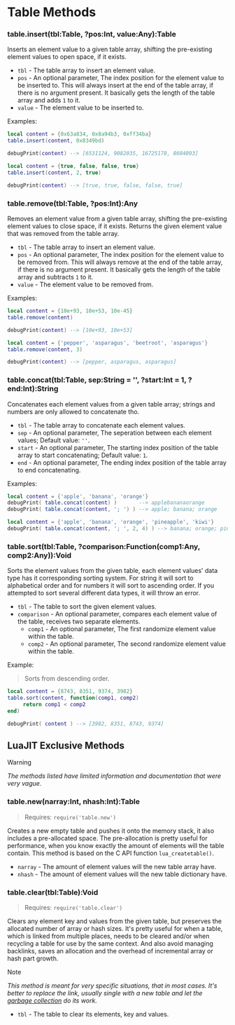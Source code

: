 # Table Methods
### table.insert(tbl:Table, ?pos:Int, value:Any):Table
Inserts an element value to a given table array, shifting the pre-existing element values to open space, if it exists. 

- `tbl` - The table array to insert an element value.
- `pos` - An optional parameter, The index position for the element value to be inserted to. This will always insert at the end of the table array, if there is no argument present. It basically gets the length of the table array and adds `1` to it.
- `value` - The element value to be inserted to.

Examples:
```lua
local content = {0x63a834, 0x8a94b3, 0xff34ba}
table.insert(content, 0x8349bd)

debugPrint(content) --> [6531124, 9082035, 16725178, 8604093]
```
```lua
local content = {true, false, false, true}
table.insert(content, 2, true)

debugPrint(content) --> [true, true, false, false, true]
```

### table.remove(tbl:Table, ?pos:Int):Any
Removes an element value from a given table array, shifting the pre-existing element values to close space, if it exists. Returns the given element value that was removed from the table array.

- `tbl` - The table array to insert an element value.
- `pos` - An optional parameter, The index position for the element value to be removed from. This will always remove at the end of the table array, if there is no argument present. It basically gets the length of the table array and subtracts `1` to it.
- `value` - The element value to be removed from.

Examples:
```lua
local content = {10e+93, 10e+53, 10e-45}
table.remove(content)

debugPrint(content) --> [10e+93, 10e+53]
```
```lua
local content = {'pepper', 'asparagus', 'beetroot', 'asparagus'}
table.remove(content, 3)

debugPrint(content) --> [pepper, asparagus, asparagus]
```

### table.concat(tbl:Table, sep:String = '', ?start:Int = 1, ?end:Int):String
Concatenates each element values from a given table array; strings and numbers are only allowed to concatenate tho.

- `tbl` - The table array to concatenate each element values.
- `sep` - An optional parameter, The seperation between each element values; Default value: `''`.
- `start` - An optional parameter, The starting index position of the table array to start concatenating; Default value: `1`.
- `end` - An optional parameter, The ending index position of the table array to end concatenating.

Examples:
```lua
local content = {'apple', 'banana', 'orange'}
debugPrint( table.concat(content) )       --> applebananaorange
debugPrint( table.concat(content, '; ') ) --> apple; banana; orange
```
```lua
local content = {'apple', 'banana', 'orange', 'pineapple', 'kiwi'}
debugPrint( table.concat(content, '; ', 2, 4) ) --> banana; orange; pineapple
```

### table.sort(tbl:Table, ?comparison:Function(comp1:Any, comp2:Any)):Void
Sorts the element values from the given table, each element values' data type has it corresponding sorting system. For string it will sort to alphabetical order and for numbers it will sort to ascending order. If you attempted to sort several different data types, it will throw an error.

- `tbl` - The table to sort the given element values.
- `comparison` - An optional parameter, compares each element value of the table, receives two separate elements.
     - `comp1` - An optional parameter, The first randomize element value within the table.
     - `comp2` - An optional parameter, The second randomize element value within the table.

Example:
> Sorts from descending order.
```lua
local content = {8743, 8351, 9374, 3982}
table.sort(content, function(comp1, comp2)
     return comp1 < comp2
end)

debugPrint( content ) --> [3982, 8351, 8743, 9374]
```

## LuaJIT Exclusive Methods
> [!WARNING]
> _The methods listed have limited information and documentation that were very vague._

### table.new(narray:Int, nhash:Int):Table
> Requires: `require('table.new')`

Creates a new empty table and pushes it onto the memory stack, it also includes a pre-allocated space. The pre-allocation is pretty useful for performance, when you know exactly the amount of elements will the table contain. This method is based on the C API function `lua_createtable()`.

- `narray` - The amount of element values will the new table array have.
- `nhash` - The amount of element values will the new table dictionary have.

### table.clear(tbl:Table):Void
> Requires: `require('table.clear')`

Clears any element key and values from the given table, but preserves the allocated number of array or hash sizes. It's pretty useful for when a table, which is linked from multiple places, needs to be cleared and/or when recycling a table for use by the same context. And also avoid managing backlinks, saves an allocation and the overhead of incremental array or hash part growth.

> [!NOTE]
> _This method is meant for very specific situations, that in most cases. It's better to replace the link, usually single with a new table and let the [garbage collection](https://devforum.roblox.com/t/a-beginners-guide-to-lua-garbage-collection/1756677) do its work._

- `tbl` - The table to clear its elements, key and values.
